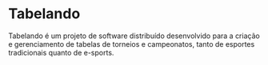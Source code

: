 # Tabelando

Tabelando é um projeto de software distribuído desenvolvido para a criação e gerenciamento de tabelas de torneios e campeonatos, tanto de esportes tradicionais quanto de e-sports.
